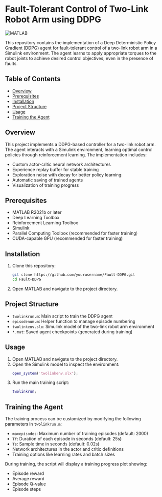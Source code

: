 # Fault-Tolerant Control of Two-Link Robot Arm using DDPG

![MATLAB](https://img.shields.io/badge/MATLAB-R2021b%2B-blue)

This repository contains the implementation of a Deep Deterministic Policy Gradient (DDPG) agent for fault-tolerant control of a two-link robot arm in a Simulink environment. The agent learns to apply appropriate torques to the robot joints to achieve desired control objectives, even in the presence of faults.

## Table of Contents
- [Overview](#overview)
- [Prerequisites](#prerequisites)
- [Installation](#installation)
- [Project Structure](#project-structure)
- [Usage](#usage)
- [Training the Agent](#training-the-agent)

## Overview

This project implements a DDPG-based controller for a two-link robot arm. The agent interacts with a Simulink environment, learning optimal control policies through reinforcement learning. The implementation includes:

- Custom actor-critic neural network architectures
- Experience replay buffer for stable training
- Exploration noise with decay for better policy learning
- Automatic saving of trained agents
- Visualization of training progress

## Prerequisites

- MATLAB R2021b or later
- Deep Learning Toolbox
- Reinforcement Learning Toolbox
- Simulink
- Parallel Computing Toolbox (recommended for faster training)
- CUDA-capable GPU (recommended for faster training)

## Installation

1. Clone this repository:
   ```bash
   git clone https://github.com/yourusername/Fault-DDPG.git
   cd Fault-DDPG
   ```

2. Open MATLAB and navigate to the project directory.

## Project Structure

- `twolinkrun.m`: Main script to train the DDPG agent
- `episodenum.m`: Helper function to manage episode numbering
- `twolinkenv.slx`: Simulink model of the two-link robot arm environment
- `*.mat`: Saved agent checkpoints (generated during training)

## Usage

1. Open MATLAB and navigate to the project directory.
2. Open the Simulink model to inspect the environment:
   ```matlab
   open_system('twolinkenv.slx');
   ```
3. Run the main training script:
   ```matlab
   twolinkrun;
   ```

## Training the Agent

The training process can be customized by modifying the following parameters in `twolinkrun.m`:

- `maxepisodes`: Maximum number of training episodes (default: 2000)
- `Tf`: Duration of each episode in seconds (default: 25s)
- `Ts`: Sample time in seconds (default: 0.02s)
- Network architectures in the actor and critic definitions
- Training options like learning rates and batch sizes

During training, the script will display a training progress plot showing:
- Episode reward
- Average reward
- Episode Q-value
- Episode steps